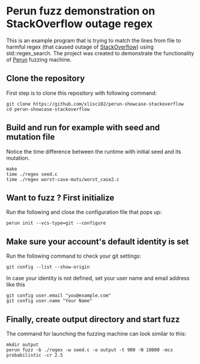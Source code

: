 # Perun fuzz demonstration on StackOverflow outage regex

This is an example program that is trying to match the lines from file to harmful regex (that caused outage of [StackOverflow](https://stackoverflow.com/)) using std::regex_search.  The project was created to demonstrate the functionality of [Perun](https://github.com/xlisci02/perun) fuzzing machine. 


## Clone the repository
First step is to clone this repository with following command:

    git clone https://github.com/xlisci02/perun-showcase-stackoverflow
    cd perun-showcase-stackoverflow

## Build and run for example with seed and mutation file
Notice the time difference between the runtime with initial seed and its mutation.

    make
    time ./regex seed.c
    time ./regex worst-case-muts/worst_case2.c

## Want to fuzz ? First initialize

Run the following and close the configuration file that pops up:

	perun init --vcs-type=git --configure

## Make sure your account's default identity is set
Run the following command to check your git settings:

	git config --list --show-origin

In case your identity is not defined, set your user name and email address like this

	git config user.email "you@example.com"
	git config user.name "Your Name"

## Finally, create output directory and start fuzz
The command for launching the fuzzing machine can look similar to this:

    mkdir output
    perun fuzz -b ./regex -w seed.c -o output -t 900 -N 10000 -mcs probabilistic -cr 2.5

